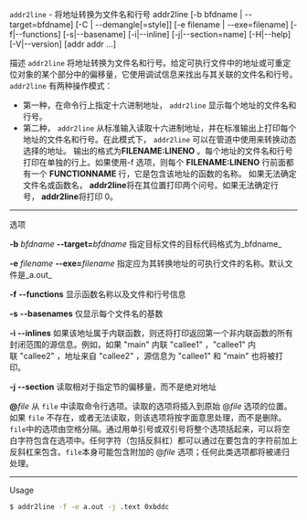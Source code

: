 `addr2line` - 将地址转换为文件名和行号
addr2line [-b bfdname | --target=bfdname]   [-C | --demangle[=style]]  [-e filename | --exe=filename]   [-f|--functions]   [-s|--basename]  [-i|--inline]  [-j|--section=name]  [-H|--help]  [-V|--version]  [addr addr ...]

描述
`addr2line` 将地址转换为文件名和行号。给定可执行文件中的地址或可重定位对象的某个部分中的偏移量，它使用调试信息来找出与其关联的文件名和行号。
`addr2line` 有两种操作模式：
- 第一种，在命令行上指定十六进制地址， `addr2line` 显示每个地址的文件名和行号。
- 第二种， `addr2line` 从标准输入读取十六进制地址，并在标准输出上打印每个地址的文件名和行号。在此模式下， `addr2line` 可以在管道中使用来转换动态选择的地址。
输出的格式为**FILENAME:LINENO** 。每个地址的文件名和行号打印在单独的行上。如果使用-f  选项，则每个 **FILENAME:LINENO** 行前面都有一个 **FUNCTIONNAME** 行，它是包含该地址的函数的名称。
如果无法确定文件名或函数名， **addr2line**将在其位置打印两个问号。如果无法确定行号， **addr2line**将打印 0。

---
选项

**-b** _bfdname_
**--target=**_bfdname_
指定目标文件的目标代码格式为_bfdname_

**-e** _filename_
**--exe=**_filename_
指定应为其转换地址的可执行文件的名称。默认文件是_a.out_

**-f**
**--functions**
显示函数名称以及文件和行号信息

**-s**
**--basenames**
仅显示每个文件名的基数

**-i**
**--inlines**
如果该地址属于内联函数，则还将打印返回第一个非内联函数的所有封闭范围的源信息。例如，如果 "main" 内联 "callee1" ，"callee1" 内联 "callee2" ，地址来自 "callee2" ，源信息为 "callee1" 和 "main" 也将被打印。

**-j**
**--section**
读取相对于指定节的偏移量，而不是绝对地址

**@**_file_
从 `file` 中读取命令行选项。读取的选项将插入到原始 @_file_ 选项的位置。如果 `file` 不存在，或者无法读取，则该选项将按字面意思处理，而不是删除。
`file`中的选项由空格分隔。通过用单引号或双引号将整个选项括起来，可以将空白字符包含在选项中。任何字符（包括反斜杠）都可以通过在要包含的字符前加上反斜杠来包含。`file`本身可能包含附加的 @*file* 选项；任何此类选项都将被递归处理。

---
Usage

``` bash
$ addr2line -f -e a.out -j .text 0xbddc
```